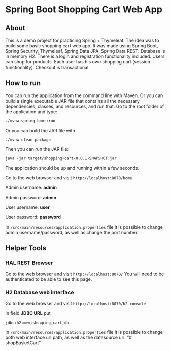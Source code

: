 # Spring Boot Shopping Cart Web App

## About

This is a demo project for practicing Spring + Thymeleaf. The idea was to build some basic shopping cart web app.
It was made using Spring Boot, Spring Security, Thymeleaf, Spring Data JPA, Spring Data REST. Database is in memory H2.
There is a login and registration functionality included.
Users can shop for products. Each user has his own shopping cart (session functionality).
Checkout is transactional.

## How to run

You can run the application from the command line with Maven. 
Or you can build a single executable JAR file that contains all the necessary dependencies, classes, and resources, and run that.
Go to the root folder of the application and type:
```
./mvnw spring-boot:run
```
Or you can build the JAR file with 
```
./mvnw clean package
``` 
Then you can run the JAR file:
```
java -jar target/shopping-cart-0.0.1-SNAPSHOT.jar
```
The application should be up and running within a few seconds.

Go to the web browser and visit `http://localhost:8070/home`

Admin username: **admin**

Admin password: **admin**

User username: **user**

User password: **password**

In `/src/main/resources/application.properties` file it is possible to change admin username/password,
as well as change the port number.

## Helper Tools

### HAL REST Browser
Go to the web browser and visit `http://localhost:8070/`
You will need to be authenticated to be able to see this page.

### H2 Database web interface
Go to the web browser and visit `http://localhost:8070/h2-console`

In field **JDBC URL** put 
```
jdbc:h2:mem:shopping_cart_db
```

In `/src/main/resources/application.properties` file it is possible to change both
web interface url path, as well as the datasource url.
"# shopBasketCart" 
